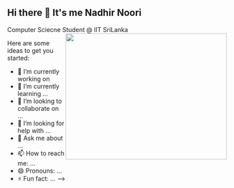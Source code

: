 ## Hi there 👋  It's me Nadhir Noori

Computer Sciecne Student @ IIT SriLanka
<img src= "https://tenor.com/cePugMl2rhE.gif" align="right" height="290" width="370">

Here are some ideas to get you started:

- 🔭 I’m currently working on 
- 🌱 I’m currently learning ...
- 👯 I’m looking to collaborate on ...
- 🤔 I’m looking for help with ...
- 💬 Ask me about ...
- 📫 How to reach me: ...
- 😄 Pronouns: ...
- ⚡ Fun fact: ...
-->

